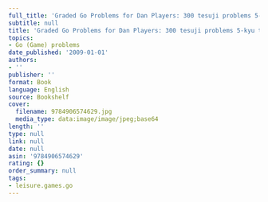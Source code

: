 ```yaml
---
full_title: 'Graded Go Problems for Dan Players: 300 tesuji problems 5-kyu to 3-dan'
subtitle: null
title: 'Graded Go Problems for Dan Players: 300 tesuji problems 5-kyu to 3-dan'
topics:
- Go (Game) problems
date_published: '2009-01-01'
authors:
- ''
publisher: ''
format: Book
language: English
source: Bookshelf
cover:
  filename: 9784906574629.jpg
  media_type: data:image/image/jpeg;base64
length: ''
type: null
link: null
date: null
asin: '9784906574629'
rating: {}
order_summary: null
tags:
- leisure.games.go
---
```



